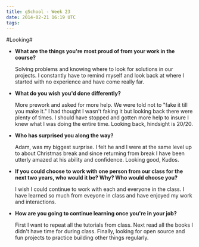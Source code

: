 ```yaml
---
title: gSchool - Week 23
date: 2014-02-21 16:19 UTC
tags:
---
```


#Looking#

* **What are the things you're most proud of from your work in the course?**

  Solving problems and knowing where to look for solutions in our projects.  I constantly have to remind myself and look back at where I started with no experience and have come really far.

* **What do you wish you'd done differently?**

  More prework and asked for more help.  We were told not to "fake it till you make it."  I had thought I wasn't faking it but looking back there were plenty of times. I should have stopped and gotten more help to insure I knew what I was doing the entire time. Looking back, hindsight is 20/20.

* **Who has surprised you along the way?**

  Adam, was my biggest surprise.  I felt he and I were at the same level up to about Christmas break and since returning from break I have been utterly amazed at his ability and confidence. Looking good, Kudos.

* **If you could choose to work with one person from our class for the next two years, who would it be? Why? Who would choose you?**

  I wish I could continue to work with each and everyone in the class.  I have learned so much from eveyone in class and have enjoyed my work and interactions.

* **How are you going to continue learning once you're in your job?**

  First I want to repeat all the tutorials from class.  Next read all the books I didn't have time for during class.  Finally, looking for open source and fun projects to practice building other things regularly.
